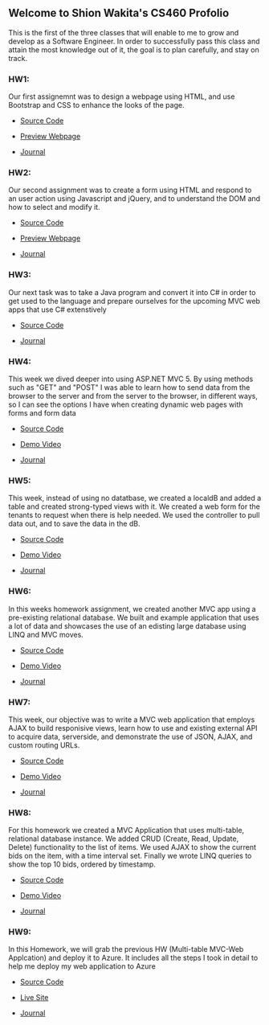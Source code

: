 ## Welcome to Shion Wakita's CS460 Profolio

This is the first of the three classes that will enable to me to grow and develop as a Software Engineer. In order to successfully pass this class and attain the most knowledge out of it, the goal is to plan carefully, and stay on track. 



### HW1:

Our first assignemnt was to design a webpage using HTML, and use Bootstrap and CSS to enhance the looks of the page.

* [Source Code](https://github.com/swakita14/swakita14.github.io/tree/master/HW1)

* [Preview Webpage](https://swakita14.github.io/HW1/hw1.html)

* [Journal](https://swakita14.github.io/HW1/index.html)


### HW2:

Our second assignment was to create a form using HTML and respond to an user action using Javascript and jQuery, and to understand the DOM and how to select and modify it.

* [Source Code](https://github.com/swakita14/swakita14.github.io/tree/master/HW2)

* [Preview Webpage](https://swakita14.github.io/HW2/hw1.html)

* [Journal](https://swakita14.github.io/HW2/index.html)


### HW3:

Our next task was to take a Java program and convert it into C# in order to get used to the language and prepare ourselves for the upcoming MVC web apps that use C# extenstively 

* [Source Code](https://github.com/swakita14/swakita14.github.io/tree/master/HW3)

* [Journal](https://swakita14.github.io/HW3/)

### HW4:

This week we dived deeper into using ASP.NET MVC 5. By using methods such as "GET" and "POST" I was able to learn how to send data from the browser to the server and from the server to the browser, in different ways, so I can see the options I have when creating dynamic web pages with forms and form data

* [Source Code](https://github.com/swakita14/swakita14.github.io/tree/master/HW4)

* [Demo Video](https://youtu.be/WKAEgg2KWg4)

* [Journal](https://swakita14.github.io/HW4/)

### HW5:

This week, instead of using no datatbase, we created a localdB and added a table and created strong-typed views with it. We created a web form for the tenants to request when there is help needed. We used the controller to pull data out, and to save the data in the dB. 

* [Source Code](https://github.com/swakita14/swakita14.github.io/tree/master/HW5)

* [Demo Video](https://www.youtube.com/watch?v=v9qrLMEKo9g&t=20s)

* [Journal](https://swakita14.github.io/HW5/)

### HW6:

In this weeks homework assignment, we created another MVC app using a pre-existing relational database. We built and example application that uses a lot of data and showcases the use of an edisting large database using LINQ and MVC moves. 

* [Source Code](https://github.com/swakita14/swakita14.github.io/tree/master/HW6)

* [Demo Video](https://youtu.be/i8jkJDDin_c)

* [Journal](https://swakita14.github.io/HW6/)

### HW7:

This week, our objective was to write a MVC web application that employs AJAX to build responisive views, learn how to use and existing external API to acquire data, serverside, and demonstrate the use of JSON, AJAX, and custom routing URLs.


* [Source Code](https://github.com/swakita14/swakita14.github.io/tree/master/HW7)

* [Demo Video](https://www.youtube.com/watch?v=gTv8FzgwHOo&t=1s)

* [Journal](https://swakita14.github.io/HW7/)

### HW8:

For this homework we created a MVC Application that uses multi-table, relational database instance. We added CRUD (Create, Read, Update, Delete) functionality to the list of items. We used AJAX to show the current bids on the item, with a time interval set. Finally we wrote LINQ queries to show the top 10 bids, ordered by timestamp. 


* [Source Code](https://github.com/swakita14/swakita14.github.io/tree/master/HW8)

* [Demo Video](https://youtu.be/FEwZx4af7WM)

* [Journal](https://swakita14.github.io/HW8/)

### HW9:

In this Homework, we will grab the previous HW (Multi-table MVC-Web Applcation) and deploy it to Azure. It includes all the steps I took in detail to help me deploy my web application to Azure


* [Source Code](https://github.com/swakita14/swakita14.github.io/tree/master/HW9)

* [Live Site](https://cs-460-hw9.azurewebsites.net)

* [Journal](https://swakita14.github.io/HW9/)


